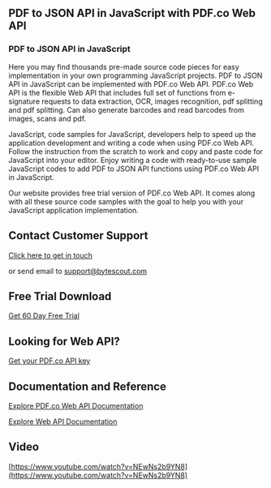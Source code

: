 ## PDF to JSON API in JavaScript with PDF.co Web API

### PDF to JSON API in JavaScript

Here you may find thousands pre-made source code pieces for easy implementation in your own programming JavaScript projects. PDF to JSON API in JavaScript can be implemented with PDF.co Web API. PDF.co Web API is the flexible Web API that includes full set of functions from e-signature requests to data extraction, OCR, images recognition, pdf splitting and pdf splitting. Can also generate barcodes and read barcodes from images, scans and pdf.

JavaScript, code samples for JavaScript, developers help to speed up the application development and writing a code when using PDF.co Web API. Follow the instruction from the scratch to work and copy and paste code for JavaScript into your editor. Enjoy writing a code with ready-to-use sample JavaScript codes to add PDF to JSON API functions using PDF.co Web API in JavaScript.

Our website provides free trial version of PDF.co Web API. It comes along with all these source code samples with the goal to help you with your JavaScript application implementation.

## Contact Customer Support

[Click here to get in touch](https://bytescout.zendesk.com/hc/en-us/requests/new?subject=PDF.co%20Web%20API%20Question)

or send email to [support@bytescout.com](mailto:support@bytescout.com?subject=PDF.co%20Web%20API%20Question) 

## Free Trial Download

[Get 60 Day Free Trial](https://bytescout.com/download/web-installer?utm_source=github-readme)

## Looking for Web API? 

[Get your PDF.co API key](https://pdf.co/documentation/api?utm_source=github-readme)

## Documentation and Reference

[Explore PDF.co Web API Documentation](https://bytescout.com/documentation/index.html?utm_source=github-readme)

[Explore Web API Documentation](https://pdf.co/documentation/api?utm_source=github-readme)

## Video

[https://www.youtube.com/watch?v=NEwNs2b9YN8](https://www.youtube.com/watch?v=NEwNs2b9YN8)
